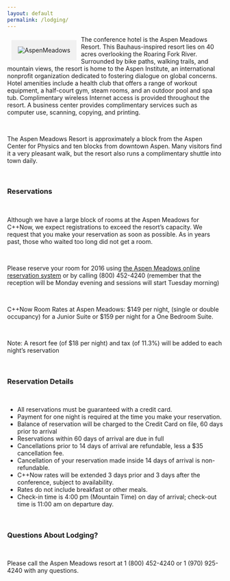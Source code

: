 ```yaml
---
layout: default
permalink: /lodging/
---
```

<style>
    img[alt=AspenMeadows]{
        float:left;
        padding:10px;
        background: #f1f1f1;
        border:5px #f1f1f1 solid;
        margin:10px;
    }
</style>
![AspenMeadows]({{site.baseurl}}/images/aspen_meadows.jpg "Photo: Aleksander Morgado Juez")

The conference hotel is the Aspen Meadows Resort. This Bauhaus-inspired resort lies on 40 acres overlooking the Roaring Fork River. Surrounded by bike paths, walking trails, and mountain views, the resort is home to the Aspen Institute, an international nonprofit organization dedicated to fostering dialogue on global concerns. Hotel amenities include a health club that offers a range of workout equipment, a half-court gym, steam rooms, and an outdoor pool and spa tub. Complimentary wireless Internet access is provided throughout the resort. A business center provides complimentary services such as computer use, scanning, copying, and printing.

<br />

The Aspen Meadows Resort is approximately a block from the Aspen Center for Physics and ten blocks from downtown Aspen. Many visitors find it a very pleasant walk, but the resort also runs a complimentary shuttle into town daily.

<br />

### Reservations

<br />

Although we have a large block of rooms at the Aspen Meadows for C++Now, we expect registrations to exceed the resort’s capacity. We request that you make your reservation as soon as possible. As in years past, those who waited too long did not get a room.

<br />

Please reserve your room for 2016 using <a href="https://aws.passkey.com/g/54941837">the Aspen Meadows online reservation system</a> or by calling (800) 452-4240 (remember that the reception will be Monday evening and sessions will start Tuesday morning)

<br />

C++Now Room Rates at Aspen Meadows: $149 per night, (single or double occupancy) for a Junior Suite or $159 per night for a One Bedroom Suite.

<br />

Note:	A resort fee (of $18 per night) and tax (of 11.3%) will be added to each night’s reservation

<br />

### Reservation Details

<br />

* All reservations must be guaranteed with a credit card.
* Payment for one night is required at the time you make your reservation.
* Balance of reservation will be charged to the Credit Card on file, 60 days prior to arrival
* Reservations within 60 days of arrival are due in full
* Cancellations prior to 14 days of arrival are refundable, less a $35 cancellation fee.
* Cancellation of your reservation made inside 14 days of arrival is non-refundable.
* C++Now rates will be extended 3 days prior and 3 days after the conference, subject to availability.
* Rates do not include breakfast or other meals.
* Check-in time is 4:00 pm (Mountain Time) on day of arrival; check-out time is 11:00 am on departure day.

<br />

### Questions About Lodging?

<br />

Please call the Aspen Meadows resort at 1 (800) 452-4240 or 1 (970) 925-4240 with any questions.

